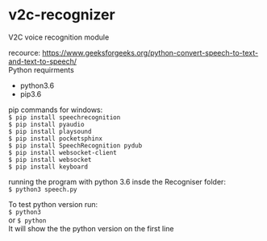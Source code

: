 # v2c-recognizer
V2C voice recognition module<br>

recource: https://www.geeksforgeeks.org/python-convert-speech-to-text-and-text-to-speech/<br>
Python requirments<br>
- python3.6
- pip3.6

pip commands for windows:<br>
`$ pip install speechrecognition` <br>
`$ pip install pyaudio`<br>
`$ pip install playsound`<br>
`$ pip install pocketsphinx` <br>
`$ pip install SpeechRecognition pydub` <br>
`$ pip install websocket-client` <br>
`$ pip install websocket` <br>
`$ pip install keyboard` <br>

running the program with python 3.6 insde the Recogniser folder:<br>
`$ python3 speech.py` <br>

To test python version run:<br>
`$ python3` <br>
or 
`$ python` <br>
It will show the the python version on the first line <br>
